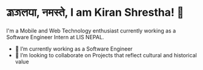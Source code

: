 # 𑐖𑑂𑐰𑐖𑐮𑐥𑐵, नमस्ते, I am Kiran Shrestha! 👋

I'm a Mobile and Web Technology enthusiast currently working as a Software Engineer Intern at LIS NEPAL.

- 🔭 I’m currently working as a Software Engineer
- 👯 I’m looking to collaborate on Projects that reflect cultural and historical value
